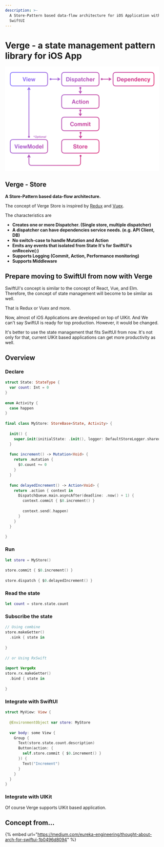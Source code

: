 ```yaml
---
description: >-
  A Store-Pattern based data-flow architecture for iOS Application with UIKit /
  SwiftUI
---
```


# Verge - a state management pattern library for iOS App

![](.gitbook/assets/loop-2x%20%281%29.png)

## Verge - Store

**A Store-Pattern based data-flow architecture.**

The concept of Verge Store is inspired by [Redux](https://redux.js.org/) and [Vuex](https://vuex.vuejs.org/).

The characteristics are

* **Creates one or more Dispatcher. \(Single store, multiple dispatcher\)**
* **A dispatcher can have dependencies service needs. \(e.g. API Client, DB\)**
* **No switch-case to handle Mutation and Action**
* **Emits any events that isolated from State It's for SwiftUI's onReceive\(:\)**
* **Supports Logging \(Commit, Action, Performance monitoring\)**
* **Supports Middleware**

## Prepare moving to SwiftUI from now with Verge

SwiftUI's concept is similar to the concept of React, Vue, and Elm. Therefore, the concept of state management will become to be similar as well.

That is Redux or Vuex and more.

Now, almost of iOS Applications are developed on top of UIKit. And We can't say SwiftUI is ready for top production. However, it would be changed.

It's better to use the state management that fits SwiftUI from now. It's not only for that, current UIKit based applications can get more productivity as well.

## Overview

### **Declare**

```swift
struct State: StateType {
  var count: Int = 0
}

enum Activity {
  case happen
}

final class MyStore: StoreBase<State, Activity> {
  
  init() {
    super.init(initialState: .init(), logger: DefaultStoreLogger.shared)
  }
  
  func increment() -> Mutation<Void> {
    return .mutation {
      $0.count += 0
    }
  }
  
  func delayedIncrement() -> Action<Void> {
    return .action { context in
      DispatchQueue.main.asyncAfter(deadline: .now() + 1) {
        context.commit { $0.increment() }
        
        context.send(.happen)
      }
    }
  }
  
}
```

### Run

```swift
let store = MyStore()

store.commit { $0.increment() }

store.dispatch { $0.delayedIncrement() }
```

### Read the state

```swift
let count = store.state.count
```

### Subscribe the state

```swift
// Using combine
store.makeGetter()
  .sink { state in
        
}

// or Using RxSwift

import VergeRx
store.rx.makeGetter()
  .bind { state in
        
}
```

### Integrate with SwiftUI

```swift
struct MyView: View {
  
  @EnvironmentObject var store: MyStore
  
  var body: some View {
    Group {
      Text(store.state.count.description)
      Button(action: {
        self.store.commit { $0.increment() }
      }) {
        Text("Increment")
      }
    }
  }
}
```

### Integrate with UIKit

Of course Verge supports UIKit based application.

### 

## Concept from...

{% embed url="https://medium.com/eureka-engineering/thought-about-arch-for-swiftui-1b0496d8094" %}



